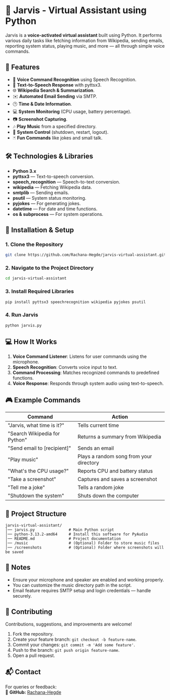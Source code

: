 # 🤖 Jarvis - Virtual Assistant using Python  

Jarvis is a **voice-activated virtual assistant** built using Python. It performs various daily tasks like fetching information from Wikipedia, sending emails, reporting system status, playing music, and more — all through simple voice commands.  

## 🚀 Features  

- 🎤 **Voice Command Recognition** using Speech Recognition.  
- 📢 **Text-to-Speech Response** with pyttsx3.  
- 🌐 **Wikipedia Search & Summarization**.  
- ✉️ **Automated Email Sending** via SMTP.  
- 🕑 **Time & Date Information**.  
- 💻 **System Monitoring** (CPU usage, battery percentage).  
- 📷 **Screenshot Capturing**.  
- 🎶 **Play Music** from a specified directory.   
- 🔌 **System Control** (shutdown, restart, logout).  
- 🃏 **Fun Commands** like jokes and small talk.  

## 🛠️ Technologies & Libraries  

- **Python 3.x**  
- **pyttsx3** — Text-to-speech conversion.  
- **speech_recognition** — Speech-to-text conversion.  
- **wikipedia** — Fetching Wikipedia data.  
- **smtplib** — Sending emails.  
- **psutil** — System status monitoring.  
- **pyjokes** — For generating jokes.  
- **datetime** — For date and time functions.  
- **os & subprocess** — For system operations.  

## 🔧 Installation & Setup  

### 1. Clone the Repository  

```bash
git clone https://github.com/Rachana-Hegde/jarvis-virtual-assistant.git
```  

### 2. Navigate to the Project Directory  

```bash
cd jarvis-virtual-assistant
```  

### 3. Install Required Libraries  

```bash
pip install pyttsx3 speechrecognition wikipedia pyjokes psutil
```  

### 4. Run Jarvis  

```bash
python jarvis.py
```  

## 💻 How It Works  

1. **Voice Command Listener**: Listens for user commands using the microphone.  
2. **Speech Recognition**: Converts voice input to text.  
3. **Command Processing**: Matches recognized commands to predefined functions.  
4. **Voice Response**: Responds through system audio using text-to-speech.  

## 🎮 Example Commands  

| Command                                | Action                                  |  
|----------------------------------------|-----------------------------------------|  
| "Jarvis, what time is it?"              | Tells current time                      |  
| "Search Wikipedia for Python"          | Returns a summary from Wikipedia        |  
| "Send email to [recipient]"             | Sends an email                          |  
| "Play music"                           | Plays a random song from your directory |  
| "What's the CPU usage?"                 | Reports CPU and battery status          |  
| "Take a screenshot"                    | Captures and saves a screenshot         |  
| "Tell me a joke"                       | Tells a random joke                     |  
| "Shutdown the system"                  | Shuts down the computer                 |  

## 📂 Project Structure  

```
jarvis-virtual-assistant/
│── jarvis.py               # Main Python script
│── python-3.13.2-amd64     # Install this software for PyAudio 
│── README.md               # Project documentation
│── /music                  # (Optional) Folder to store music files
│── /screenshots            # (Optional) Folder where screenshots will be saved
```  

## 📝 Notes  

- Ensure your microphone and speaker are enabled and working properly.  
- You can customize the music directory path in the script.  
- Email feature requires SMTP setup and login credentials — handle securely.  

## 🌟 Contributing  

Contributions, suggestions, and improvements are welcome!  

1. Fork the repository.  
2. Create your feature branch: `git checkout -b feature-name`.  
3. Commit your changes: `git commit -m 'Add some feature'`.  
4. Push to the branch: `git push origin feature-name`.  
5. Open a pull request.  

## 📬 Contact  

For queries or feedback:  
🔗 **GitHub:** [Rachana-Hegde](https://github.com/your-username)  
